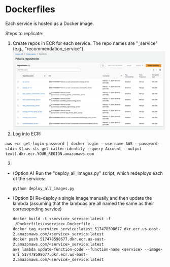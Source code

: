 # Dockerfiles

Each service is hosted as a Docker image.

Steps to replicate:
1. Create repos in ECR for each service. The repo names are "<service>_service" (e.g., "recommendation_service").
![Example of ECR repos](/assets/ecr_repos.png)
2. Log into ECR:
```
aws ecr get-login-password | docker login --username AWS --password-stdin $(aws sts get-caller-identity --query Account --output text).dkr.ecr.YOUR_REGION.amazonaws.com
```
3.
- (Option A) Run the "deploy_all_images.py" script, which redeploys each of the services:
    ```
    python deploy_all_images.py
    ```
- (Option B) Re-deploy a single image manually and then update the lambda (assuming that the lambdas are all named the same as their corresopnding service)
    ```
    docker build -t <service>_service:latest -f ./Dockerfiles/<service>.Dockerfile .
    docker tag <service>_service:latest 517478598677.dkr.ecr.us-east-2.amazonaws.com/<service>_service:latest
    docker push 517478598677.dkr.ecr.us-east-2.amazonaws.com/<service>_service:latest
    aws lambda update-function-code --function-name <service> --image-uri 517478598677.dkr.ecr.us-east-2.amazonaws.com/<service>_service:latest
    ```
